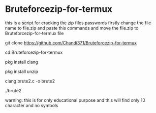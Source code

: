 # Bruteforcezip-for-termux
this is a script for cracking the zip files passwords firstly change the file name to file.zip and paste this commands and move the file.zip to Bruteforcezip-for-termux file


git clone https://github.com/Chandi371/Bruteforcezip-for-termux


cd Bruteforcezip-for-termux


pkg install clang


pkg install unzip


clang brute2.c -o brute2


./brute2

warning: this is for only educational purpose and this will find only 10 character and no symbols
